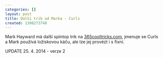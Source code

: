 ```yaml
---
categories: []
layout: post
title: Další trik od Marka - Curls
created: 1398273748
---
```

<p>Mark Hayward má další spintop trik na <a href="http://365cooltricks.com/?p=983">365cooltricks.com</a>, jmenuje se Curls a Mark používá ložiskovou káču, ale lze jej provézt i s fixní.</p>



<p><div class="youtube-player" data-id="nQPkZTaFE5E"></div></p>



<p>UPDATE 25. 4. 2014 - verze 2</p>



<div class="youtube-player" data-id="K0TEcBd4NC0"></div>
